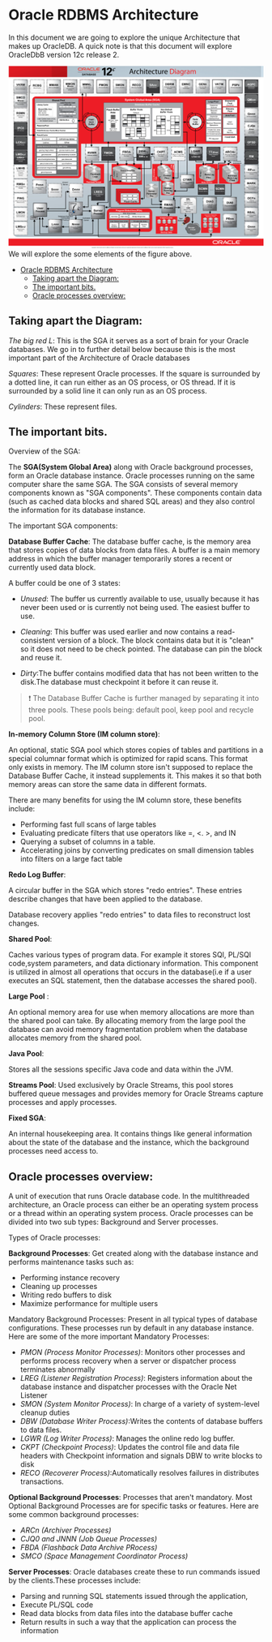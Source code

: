# Oracle RDBMS Architecture

In this document we are going to explore the unique Architecture that makes up OracleDB. A quick note is that this document will explore OracleDbB version 12c release 2.

![Figure1](/images/Oracle12cArchitecture.png)
We will explore the some elements of the figure above.
<!-- TOC depthFrom:1 depthTo:6 withLinks:1 updateOnSave:1 orderedList:0 -->

- [Oracle RDBMS Architecture](#oracle-rdbms-architecture)
	- [Taking apart the Diagram:](#taking-apart-the-diagram)
	- [The important bits.](#the-important-bits)
	- [Oracle processes overview:](#oracle-processes-overview)

<!-- /TOC -->


## Taking apart the Diagram:
  *The big red L*:
  This is the SGA it serves as a sort of brain for your Oracle
  databases. We go in to further detail below because this is the most important
  part of the Architecture of Oracle databases

  *Squares*: These represent Oracle processes. If the square is surrounded
  by a dotted line, it can run either as an OS process, or OS thread. If it is
  surrounded by a solid line it can only run as an OS process.

  *Cylinders*: These represent files.

## The important bits.
  Overview of the SGA:

  The **SGA(System Global Area)** along with Oracle background processes, form an Oracle
    database instance. Oracle processes running on the same computer share the same SGA.
    The SGA consists of several memory components known as "SGA components".
    These components contain data (such as cached data blocks and shared SQL areas)
    and they also control the information for its database instance.

The important SGA components:

**Database Buffer Cache**:
The database buffer cache, is the memory area that stores copies of data blocks from data files.
A buffer is a main memory address in which the buffer manager temporarily stores a recent or currently used data block.

A buffer could be one of 3 states:
  * _Unused_:
    The buffer us currently available to use, usually because it has never been used or is currently not being used. The easiest buffer to use.

  * _Cleaning_:
  This buffer was used earlier and now contains a read-consistent version of a block. The block contains data but it is "clean" so it does not need to be
 check pointed. The database can pin the block and reuse it.

  * _Dirty_:The buffer contains modified data that has not been written to the disk.The database must checkpoint it before it can reuse it.

> :exclamation: The Database Buffer Cache is further managed by separating it into three pools. These pools being: default pool, keep pool and recycle pool.



**In-memory Column Store (IM column store)**:

An optional, static SGA pool which stores copies of
tables and partitions in a special columnar format which is optimized for rapid scans. This format only exists in memory. The IM column store isn't supposed to replace
the Database Buffer Cache, it instead supplements it. This makes it so that both memory areas can store the same data in different formats.

There are many benefits for using the IM column store, these benefits include:
  * Performing fast full scans of large tables
  * Evaluating predicate filters that use operators like =, <. >, and IN
  * Querying a subset of columns in a table.
  * Accelerating joins by converting predicates on small dimension tables into filters on a large fact table

**Redo Log Buffer**:

A circular buffer in the SGA which stores "redo entries". These entries describe changes that have been applied to the database.

Database recovery applies "redo entries" to data files to reconstruct lost changes.

**Shared Pool**:

Caches various types of program data. For example it stores SQl, PL/SQl code,system parameters, and data dictionary information. This component is utilized in almost all operations that occurs in the database(i.e if a user executes an SQL statement, then the database accesses the shared pool).

**Large Pool** :

An optional memory area for use when memory allocations are more than the shared pool can take. By allocating memory from the large pool the database can avoid memory fragmentation problem when the database allocates memory from the shared pool.

**Java Pool**:

Stores all the sessions specific Java code and data within the JVM.

**Streams Pool**:
Used exclusively by Oracle Streams, this pool stores buffered queue messages and provides memory for Oracle Streams capture processes and apply processes.

**Fixed SGA**:

An internal housekeeping area. It contains things like general information about the state of the database and the instance, which the background processes need access to.

## Oracle processes overview:

A unit of execution that runs Oracle database code. In the multithreaded architecture, an Oracle process can either be an operating system process or a thread within an operating system process. Oracle processes can be divided into two
sub types: Background and Server processes.

Types of Oracle processes:

**Background Processes**:
Get created along with the database instance and performs maintenance tasks such as:
  * Performing instance recovery
  * Cleaning up processes
  * Writing redo buffers to disk
  * Maximize performance for multiple users

Mandatory Background Processes: Present in all typical types of database configurations. These processes run by default in any database instance. Here are some of the more important Mandatory Processes:
  * _PMON (Process Monitor Processes)_: Monitors other processes and performs process recovery when a server or dispatcher process terminates abnormally
  * _LREG (Listener Registration Process)_: Registers information about the database instance and dispatcher processes with the Oracle Net Listener
  * _SMON (System Monitor Process)_: In charge of a variety of system-level cleanup duties
  * _DBW (Database Writer Process)_:Writes the contents of database buffers to data files.
  * _LGWR (Log Writer Process)_: Manages the online redo log buffer.
  * _CKPT (Checkpoint Process)_: Updates the control file and data file headers with Checkpoint information and signals DBW to write blocks to disk
  * _RECO (Recoverer Process)_:Automatically resolves failures in distributes transactions.

**Optional Background Processes**:
Processes that aren't mandatory. Most Optional Background Processes are for specific tasks or features. Here are some common background processes:
  * _ARCn (Archiver Processes)_
  * _CJQ0 and JNNN (Job Queue Processes)_
  * _FBDA (Flashback Data Archive PRocess)_
  * _SMCO (Space Management Coordinator Process)_

**Server Processes**:
Oracle databases create these to run commands issued by the clients.These processes include:
  * Parsing and running SQL statements issued through the application,
  * Execute PL/SQL code
  * Read data blocks from data files into the database buffer cache
  * Return results in such a way that the application can process the information
